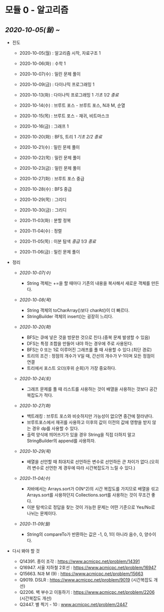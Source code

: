 # 모듈 0 - 알고리즘

## <em>2020-10-05(월) ~</em>

* 진도
    * 2020-10-05(월) : 알고리즘 시작, 자료구조 1
    * 2020-10-06(화) : 수학 1
    * 2020-10-07(수) : 밀린 문제 풀이
    * 2020-10-09(금) : 다이나믹 프로그래밍 1
    
    * 2020-10-13(화) : 다이나믹 프로그래밍 1 _기초 1/2 종료_
    * 2020-10-14(수) : 브루트 포스 - 브루트 포스, N과 M, 순열
    * 2020-10-15(목) : 브루트 포스 - 재귀, 비트마스크
    * 2020-10-16(금) : 그래프 1
    
    * 2020-10-20(화) : BFS, 트리 1 _기초 2/2 종료_
    * 2020-10-21(수) : 밀린 문제 풀이
    * 2020-10-22(목) : 밀린 문제 풀이
    * 2020-10-23(금) : 밀린 문제 풀이
    
    * 2020-10-27(화) : 브루트 포스 중급
    * 2020-10-28(수) : BFS 중급
    * 2020-10-29(목) : 그리디
    * 2020-10-30(금) : 그리디
    
    * 2020-11-03(화) : 분할 정복
    * 2020-11-04(수) : 정렬
    * 2020-11-05(목) : 이분 탐색 _중급 1/3 종료_
    * 2020-11-06(금) : 밀린 문제 풀이
    
* 정리
    * _2020-10-07(수)_
        * String 객체는 +=을 할 때마다 기존의 내용을 복사해서 새로운 객체를 만든다.
    
    * _2020-10-08(목)_
        * String 객체의 toCharArray()보다 charAt()이 더 빠르다.
        * StringBuilder 객체의 insert()는 굉장히 느리다.
        
    * _2020-10-20(화)_
        * BFS는 큐에 넣은 것을 방문한 것으로 친다.(중복 문제 발생할 수 있음)
        * DFS는 특정 조합을 만들어 내야 하는 경우에 주로 사용된다.
        * BFS는 0 또는 1로 이루어진 그래프를 풀 때 사용할 수 있다.(최단 경로)
        * 트리의 조건 : 정점의 개수가 V일 때, 간선의 개수가 V-1이며 모든 정점이 연결
        * 트리에서 포스트 오더(후위 순회)가 가장 중요하다.
        
    * _2020-10-24(토)_
        * 그래프 문제를 풀 때 리스트를 사용하는 것이 배열을 사용하는 것보다 공간 복잡도가 적다.
        
    * _2020-10-27(화)_
        * 백트래킹 : 브루트 포스와 비슷하지만 가능성이 없으면 중간에 잘라낸다.
        * 브루트포스에서 재귀를 사용하고 이후의 값이 이전의 값에 영향을 받지 않는 경우 dp를 사용할 수 있다.
        * 출력 양식에 띄어쓰기가 있을 경우 String을 직접 더하지 말고 StringBuilder의 append를 사용하자.
        
    * _2020-10-29(목)_
        * 배열을 선언할 때 최대치로 선언하든 변수로 선언하든 큰 차이가 없다.(오히려 변수로 선언한 게 경우에 따라 시간복잡도가 느릴 수 있다.)
        
    * _2020-11-04(수)_
        * 자바에서는 Arrays.sort가 O(N^2)의 시간 복잡도를 가지므로 배열을 섞고 Arrays.sort를 사용하던지 Collections.sort를 사용하는 것이 무조건 좋다.
        * 이분 탐색으로 정답을 찾는 것이 가능한 문제는 어떤 기준으로 Yes/No로 나뉘는 문제이다.
    * _2020-11-09(월)_
        * String의 compareTo가 반환하는 값은 -1, 0, 1이 아니라 음수, 0, 양수이다.
        
* 다시 봐야 할 것
    * Q14391. 종이 조각 : https://www.acmicpc.net/problem/14391
    * Q16947. 서울 지하철 2호선 : https://www.acmicpc.net/problem/16947
    * Q15663. N과 M (9) : https://www.acmicpc.net/problem/15663
    * Q9019. DSLR : https://www.acmicpc.net/problem/9019 (시간복잡도 개선)
    * Q2206. 벽 부수고 이동하기 : https://www.acmicpc.net/problem/2206 (시간복잡도 개선)
    * Q2447. 별 찍기 - 10 : www.acmicpc.net/problem/2447